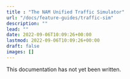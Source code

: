 ```yaml
---
title : "The NAM Unified Traffic Simulator"
url: "/docs/feature-guides/traffic-sim"
description: ""
lead: ""
date: 2022-09-06T10:09:26+00:00
lastmod: 2022-09-06T10:09:26+00:00
draft: false
images: []
---
```


This documentation has not yet been written.